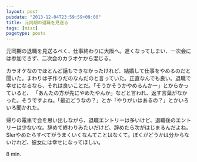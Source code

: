 ```yaml
---
layout: post
pubdate: "2013-12-04T23:59:59+09:00"
title: 元同期の退職を見送る
tags: [misc]
pagetype: posts
---
```

元同期の退職を見送るべく、仕事終わりに大阪へ。遅くなってしまい、一次会には参加できず、二次会のカラオケから混じる。

カラオケなのでほとんど話もできなかったけれど、結婚して仕事をやめるのだと聞いた。まわりは子作りだのなんだのと言っていた。正直なんでも良い。退職で幸せになるなら、それは良いことだ。「そうかそうかやめるんかー」とからかっていると、 「あんたの方が先にやめたやんか」などと言われ、返す言葉がなかった。そうですよね。「最近どうなの？」とか「やりがいはあるの？」とかいろいろ聞かれた。

帰りの電車で会を思い出しながら、退職エントリーは多いけど、退職後のエントリーは少ないな。辞めて終わりみたいだけど、辞めたら次がはじまるんだよね。SIerやめたらすべてがうまくいくなんてことはなくて。ぼくがどうかは分からないけれど、彼女には幸せになってほしい。

8 min.

